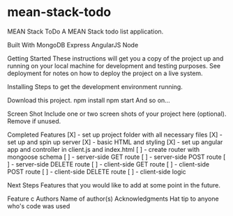 # mean-stack-todo

MEAN Stack ToDo
A MEAN Stack todo list application.

Built With
MongoDB
Express
AngularJS
Node

Getting Started
These instructions will get you a copy of the project up and running on your local machine for development and testing purposes. See deployment for notes on how to deploy the project on a live system.

Installing
Steps to get the development environment running.

Download this project.
npm install
npm start
And so on...

Screen Shot
Include one or two screen shots of your project here (optional). Remove if unused.

Completed Features
[X] - set up project folder with all necessary files
[X] - set up and spin up server
[X] - basic HTML and styling
[X] - set up angular app and controller in client.js and index.html
[ ] - create router with mongoose schema
[ ] - server-side GET route
[ ] - server-side POST route
[ ] - server-side DELETE route
[ ] - client-side GET route
[ ] - client-side POST route
[ ] - client-side DELETE route
[ ] - client-side logic

Next Steps
Features that you would like to add at some point in the future.

 Feature c
Authors
Name of author(s)
Acknowledgments
Hat tip to anyone who's code was used